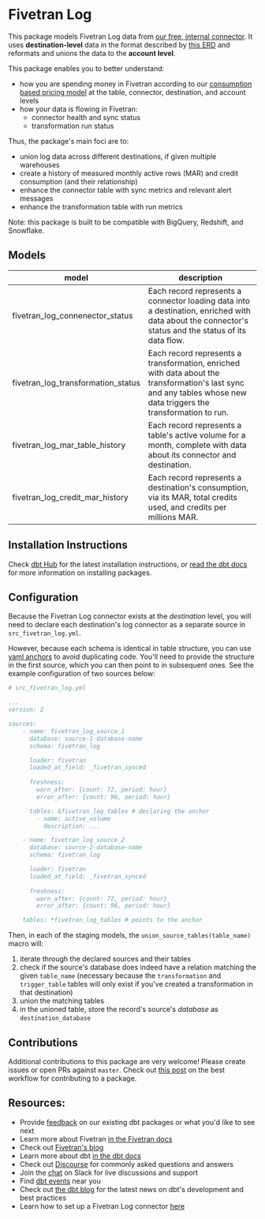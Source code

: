 # Fivetran Log 

This package models Fivetran Log data from [our free, internal connector](https://fivetran.com/docs/logs/fivetran-log). It uses **destination-level** data in the format described by [this ERD](https://docs.google.com/presentation/d/1lny-kFwJIvOCbKky3PEvEQas4oaHVVTahj3OTRONpu8/?usp=sharing) and reformats and unions the data to the **account level**.

This package enables you to better understand:
* how you are spending money in Fivetran according to our [consumption based pricing model](https://fivetran.com/docs/getting-started/consumption-based-pricing) at the table, connector, destination, and account levels
* how your data is flowing in Fivetran:
    * connector health and sync status
    * transformation run status

Thus, the package's main foci are to:
* union log data across different destinations, if given multiple warehouses
* create a history of measured monthly active rows (MAR) and credit consumption (and their relationship)
* enhance the connector table with sync metrics and relevant alert messages
* enhance the transformation table with run metrics

Note: this package is built to be compatible with BigQuery, Redshift, and Snowflake. 

## Models

| **model**                  | **description**                                                                                                                                               |
| -------------------------- | ------------------------------------------------------------------------------------------------------------------------------------------------------------- |
| fivetran\_log\_connenector\_status        | Each record represents a connector loading data into a destination, enriched with data about the connector's status and the status of its data flow.                                          |
| fivetran\_log\_transformation\_status     | Each record represents a transformation, enriched with data about the transformation's last sync and any tables whose new data triggers the transformation to run. |
| fivetran\_log\_mar\_table\_history     | Each record represents a table's active volume for a month, complete with data about its connector and destination.                             |
| fivetran\_log\_credit\_mar\_history    | Each record represents a destination's consumption, via its MAR, total credits used, and credits per millions MAR.                             |


## Installation Instructions
Check [dbt Hub](https://hub.getdbt.com/) for the latest installation instructions, or [read the dbt docs](https://docs.getdbt.com/docs/package-management) for more information on installing packages.

## Configuration
Because the Fivetran Log connector exists at the *destination* level, you will need to declare each destination's log connector as a separate source in `src_fivetran_log.yml`.  

However, because each schema is identical in table structure, you can use [yaml anchors](https://support.atlassian.com/bitbucket-cloud/docs/yaml-anchors/) to avoid duplicating code. You'll need to provide the structure in the first source, which you can then point to in subsequent ones. See the example configuration of two sources below:

```yml
# src_fivetran_log.yml

...
version: 2

sources: 
    - name: fivetran_log_source_1
      database: source-1-database-name
      schema: fivetran_log

      loader: fivetran
      loaded_at_field: _fivetran_synced
      
      freshness:
        warn_after: {count: 72, period: hour}
        error_after: {count: 96, period: hour}

      tables: &fivetran_log_tables # declaring the anchor
        - name: active_volume 
          description: ...

    - name: fivetran_log_source_2
      database: source-2-database-name
      schema: fivetran_log

      loader: fivetran
      loaded_at_field: _fivetran_synced
      
      freshness:
        warn_after: {count: 72, period: hour}
        error_after: {count: 96, period: hour}

    tables: *fivetran_log_tables # points to the anchor

```

Then, in each of the staging models, the `union_source_tables(table_name)` macro will:
1. iterate through the declared sources and their tables
2. check if the source's database does indeed have a relation matching the given `table_name` (necessary because the `transformation` and `trigger_table` tables will only exist if you've created a transformation in that destination)
3. union the matching tables
4. in the unioned table, store the record's source's *database* as `destination_database`

## Contributions

Additional contributions to this package are very welcome! Please create issues
or open PRs against `master`. Check out 
[this post](https://discourse.getdbt.com/t/contributing-to-a-dbt-package/657) 
on the best workflow for contributing to a package.

## Resources:
- Provide [feedback](https://www.surveymonkey.com/r/DQ7K7WW) on our existing dbt packages or what you'd like to see next
- Learn more about Fivetran [in the Fivetran docs](https://fivetran.com/docs)
- Check out [Fivetran's blog](https://fivetran.com/blog)
- Learn more about dbt [in the dbt docs](https://docs.getdbt.com/docs/introduction)
- Check out [Discourse](https://discourse.getdbt.com/) for commonly asked questions and answers
- Join the [chat](http://slack.getdbt.com/) on Slack for live discussions and support
- Find [dbt events](https://events.getdbt.com) near you
- Check out [the dbt blog](https://blog.getdbt.com/) for the latest news on dbt's development and best practices
- Learn how to set up a Fivetran Log connector [here](https://fivetran.com/docs/logs/fivetran-log/setup-guide)